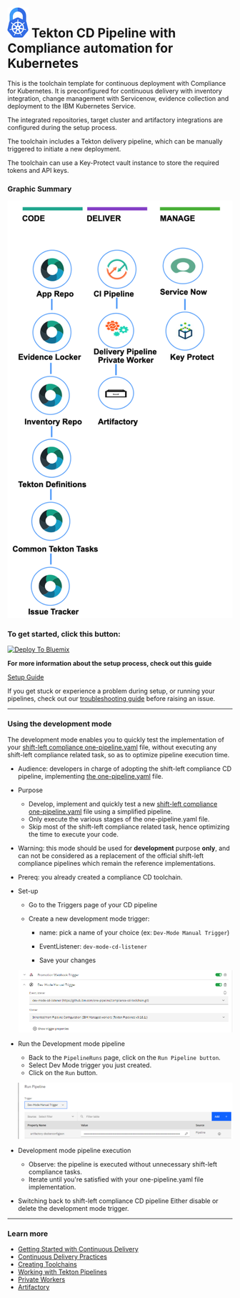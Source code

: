 # ![Icon](./.bluemix/secure-lock-kubernetes.png) Tekton CD Pipeline with Compliance automation for Kubernetes

This is the toolchain template for continuous deployment with Compliance for Kubernetes. It is preconfigured for continuous delivery with inventory integration, change management with Servicenow, evidence collection and deployment to the IBM Kubernetes Service.

The integrated repositories, target cluster and artifactory integrations are configured during the setup process.

The toolchain includes a Tekton delivery pipeline, which can be manually triggered to initiate a new deployment.

The toolchain can use a Key-Protect vault instance to store the required tokens and API keys.

### Graphic Summary

![Icon](./.bluemix/toolchain.png)

### To get started, click this button:
[![Deploy To Bluemix](https://console.bluemix.net/devops/graphics/create_toolchain_button.png)](https://cloud.ibm.com/devops/setup/deploy?repository=https://github.ibm.com/one-pipeline/compliance-cd-toolchain&env_id=ibm:yp:us-south)

**For more information about the setup process, check out this guide**

[Setup Guide](/setup.md)

If you get stuck or experience a problem during setup, or running your pipelines, check out our [troubleshooting guide](https://github.ibm.com/one-pipeline/docs/blob/master/faq.md) before raising an issue.

---
### Using the development mode
The development mode enables you to quickly test the implementation of your [shift-left compliance one-pipeline.yaml](https://pages.github.ibm.com/one-pipeline/docs/#/custom-scripts) file, without executing any shift-left compliance related task, so as to optimize pipeline execution time.

* Audience: developers in charge of adopting the shift-left compliance CD pipeline, implementing [the one-pipeline.yaml](https://pages.github.ibm.com/one-pipeline/docs/#/custom-scripts) file.

* Purpose

  - Develop, implement and quickly test a new [shift-left compliance one-pipeline.yaml](https://pages.github.ibm.com/one-pipeline/docs/#/custom-scripts) file using a simplified pipeline.
  - Only execute the various stages of the one-pipeline.yaml file.
  - Skip most of the shift-left compliance related task, hence optimizing the time to execute your code.

* Warning: this mode should be used for **development** purpose **only**, and can not be considered as a replacement of the official shift-left compliance pipelines which remain the reference implementations.

* Prereq: you already created a compliance CD toolchain.

* Set-up
  - Go to the Triggers page of your CD pipeline
  - Create a new development mode trigger:

    - name: pick a name of your choice (ex: `Dev-Mode Manual Trigger`)

    - EventListener: `dev-mode-cd-listener`

    - Save your changes

  ![Icon](./.bluemix/dev-mode-trigger.png)

* Run the Development mode pipeline
  - Back to the `PipelineRuns` page, click on the `Run Pipeline button`.
  - Select Dev Mode trigger you just created.
  - Click on the `Run` button.

  ![Icon](./.bluemix/run-dev-mode.png)

* Development mode pipeline execution
  - Observe: the pipeline is executed without unnecessary shift-left compliance tasks.
  - Iterate until you're satisfied with your one-pipeline.yaml file implementation.

* Switching back to shift-left compliance CD pipeline
Either disable or delete the development mode trigger.

---
### Learn more
* [Getting Started with Continuous Delivery](https://cloud.ibm.com/docs/services/ContinuousDelivery?topic=ContinuousDelivery-getting-started&pos=2)
* [Continuous Delivery Practices](https://cloud.ibm.com/docs/services/ContinuousDelivery?topic=ContinuousDelivery-gm_cd_best&pos=2)
* [Creating Toolchains](https://cloud.ibm.com/docs/services/ContinuousDelivery?topic=ContinuousDelivery-toolchains_getting_started&pos=2)
* [Working with Tekton Pipelines](https://cloud.ibm.com/docs/services/ContinuousDelivery?topic=ContinuousDelivery-tekton-pipelines)
* [Private Workers](https://cloud.ibm.com/docs/ContinuousDelivery?topic=ContinuousDelivery-install-private-workers)
* [Artifactory](https://taas.w3ibm.mybluemix.net/guides#artifactory)
